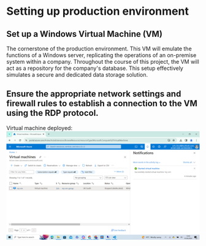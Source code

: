 # Setting up production environment

## Set up a Windows Virtual Machine (VM)
The cornerstone of the production environment. This VM will emulate the functions of a Windows server, replicating the operations of an on-premise system within a company. Throughout the course of this project, the VM will act as a repository for the company's database. This setup effectively simulates a secure and dedicated data storage solution.

## Ensure the appropriate network settings and firewall rules to establish a connection to the VM using the RDP protocol.
Virtual machine deployed: 
![alt text](image.png)